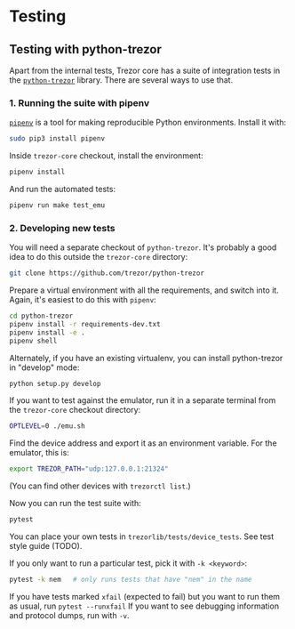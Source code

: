 # Testing

## Testing with python-trezor

Apart from the internal tests, Trezor core has a suite of integration tests in the [`python-trezor`](https://github.com/trezor/python-trezor) library. There are several ways to use that.

### 1. Running the suite with pipenv

[`pipenv`](https://docs.pipenv.org/) is a tool for making reproducible Python environments. Install it with:
```sh
sudo pip3 install pipenv
```
Inside `trezor-core` checkout, install the environment:
```sh
pipenv install
```
And run the automated tests:
```sh
pipenv run make test_emu
```

### 2. Developing new tests

You will need a separate checkout of `python-trezor`. It's probably a good idea to do this outside the `trezor-core` directory:
```sh
git clone https://github.com/trezor/python-trezor
```
Prepare a virtual environment with all the requirements, and switch into it. Again, it's easiest to do this with `pipenv`:
```sh
cd python-trezor
pipenv install -r requirements-dev.txt
pipenv install -e .
pipenv shell
```
Alternately, if you have an existing virtualenv, you can install python-trezor in "develop" mode:
```sh
python setup.py develop
```

If you want to test against the emulator, run it in a separate terminal from the `trezor-core` checkout directory:
```sh
OPTLEVEL=0 ./emu.sh
```

Find the device address and export it as an environment variable. For the emulator, this is:
```sh
export TREZOR_PATH="udp:127.0.0.1:21324"
```
(You can find other devices with `trezorctl list`.)

Now you can run the test suite with:
```sh
pytest
```

You can place your own tests in `trezorlib/tests/device_tests`. See test style guide (TODO).

If you only want to run a particular test, pick it with `-k <keyword>`:
```sh
pytest -k nem   # only runs tests that have "nem" in the name
```
If you have tests marked `xfail` (expected to fail) but you want to run them as usual, run `pytest --runxfail`
If you want to see debugging information and protocol dumps, run with `-v`.
